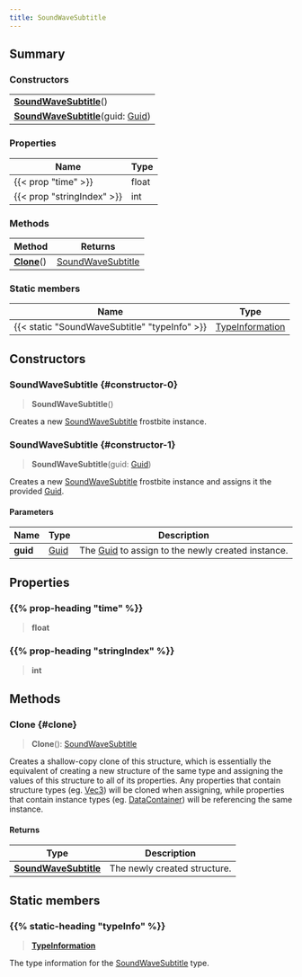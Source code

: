 ```yaml
---
title: SoundWaveSubtitle
---
```


## Summary

### Constructors

|  |
| --- |
| **[SoundWaveSubtitle](#constructor-0)**() |
| **[SoundWaveSubtitle](#constructor-1)**(guid: [Guid](/vext/ref/shared/type/guid)) |

### Properties

| Name | Type |
| ---- | ---- |
| {{< prop "time" >}} | float |
| {{< prop "stringIndex" >}} | int |

### Methods

| Method | Returns |
| ------ | ------- |
| **[Clone](#clone)**() | [SoundWaveSubtitle](/vext/ref/fb/soundwavesubtitle) |

### Static members

| Name | Type |
| ---- | ---- |
| {{< static "SoundWaveSubtitle" "typeInfo" >}} | [TypeInformation](/vext/ref/shared/type/typeinformation) |

## Constructors

### SoundWaveSubtitle {#constructor-0}

> **SoundWaveSubtitle**()

Creates a new [SoundWaveSubtitle](/vext/ref/fb/soundwavesubtitle) frostbite instance.

### SoundWaveSubtitle {#constructor-1}

> **SoundWaveSubtitle**(guid: [Guid](/vext/ref/shared/type/guid))

Creates a new [SoundWaveSubtitle](/vext/ref/fb/soundwavesubtitle) frostbite instance and assigns it the provided [Guid](/vext/ref/shared/type/guid).

#### Parameters

| Name | Type | Description |
| ---- | ---- | ----------- |
| **guid** | [Guid](/vext/ref/shared/type/guid) | The [Guid](/vext/ref/shared/type/guid) to assign to the newly created instance. |

## Properties

### {{% prop-heading "time" %}}

> **float**

### {{% prop-heading "stringIndex" %}}

> **int**

## Methods

### Clone {#clone}

> **Clone**(): [SoundWaveSubtitle](/vext/ref/fb/soundwavesubtitle)

Creates a shallow-copy clone of this structure, which is essentially the equivalent of creating a new structure of the same type and assigning the values of this structure to all of its properties. Any properties that contain structure types (eg. [Vec3](/vext/ref/shared/type/vec3)) will be cloned when assigning, while properties that contain instance types (eg. [DataContainer](/vext/ref/shared/type/datacontainer)) will be referencing the same instance.

#### Returns

| Type | Description |
| ---- | ----------- |
| **[SoundWaveSubtitle](/vext/ref/fb/soundwavesubtitle)** | The newly created structure. |

## Static members

### {{% static-heading "typeInfo" %}}

> **[TypeInformation](/vext/ref/shared/type/typeinformation)**

The type information for the [SoundWaveSubtitle](/vext/ref/fb/soundwavesubtitle) type.

